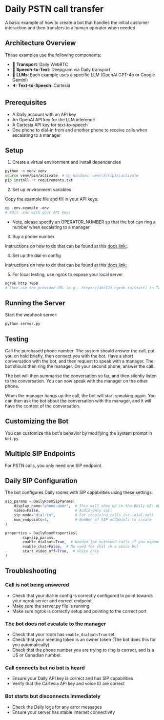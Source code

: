 # Daily PSTN call transfer

A basic example of how to create a bot that handles the initial customer interaction and then transfers to a human operator when needed

## Architecture Overview

These examples use the following components:

- 🔁 **Transport**: Daily WebRTC
- 💬 **Speech-to-Text**: Deepgram via Daily transport
- 🤖 **LLMs**: Each example uses a specific LLM (OpenAI GPT-4o or Google Gemini)
- 🔉 **Text-to-Speech**: Cartesia

## Prerequisites

- A Daily account with an API key
- An OpenAI API key for the LLM inference
- A Cartesia API key for text-to-speech
- One phone to dial-in from and another phone to receive calls when escalating to a manager

## Setup

1. Create a virtual environment and install dependencies

```bash
python -m venv venv
source venv/bin/activate  # On Windows: venv\Scripts\activate
pip install -r requirements.txt
```

2. Set up environment variables

Copy the example file and fill in your API keys:

```bash
cp .env.example .env
# Edit .env with your API keys
```

- Note, please specify an OPERATOR_NUMBER so that the bot can ring a number when escalating to a manager

3. Buy a phone number

Instructions on how to do that can be found at this [docs link:](https://docs.daily.co/reference/rest-api/phone-numbers/buy-phone-number).

4. Set up the dial-in config

Instructions on how to do that can be found at this [docs link:](https://docs.daily.co/reference/rest-api/domainDialinConfig)

5. For local testing, use ngrok to expose your local server

```bash
ngrok http 7860
# Then use the provided URL (e.g., https://abc123.ngrok.io/start) in Twilio
```

## Running the Server

Start the webhook server:

```bash
python server.py
```

## Testing

Call the purchased phone number. The system should answer the call, put you on hold briefly, then connect you with the bot.
Have a short conversation with the bot, and then request to speak with a manager. The bot should then ring the manager. On your second phone, answer the call.

The bot will then summarise the conversation so far, and then silently listen to the conversation. You can now speak with the manager on the other phone.

When the manager hangs up the call, the bot will start speaking again. You can then ask the bot about the conversation with the manager, and it will have the context of the conversation.

## Customizing the Bot

You can customize the bot's behavior by modifying the system prompt in `bot.py`.

## Multiple SIP Endpoints

For PSTN calls, you only need one SIP endpoint.

## Daily SIP Configuration

The bot configures Daily rooms with SIP capabilities using these settings:

```python
sip_params = DailyRoomSipParams(
    display_name="phone-user",  # This will show up in the Daily UI; optional display the dialer's number
    video=False,                # Audio-only call
    sip_mode="dial-in",         # For receiving calls (vs. dial-out)
    num_endpoints=1,            # Number of SIP endpoints to create
)

properties = DailyRoomProperties(
        sip=sip_params,
        enable_dialout=True,  # Needed for outbound calls if you expand the bot
        enable_chat=False,  # No need for chat in a voice bot
        start_video_off=True,  # Voice only
)
```

## Troubleshooting

### Call is not being answered

- Check that your dial-in config is correctly configured to point towards your ngrok server and correct endpoint
- Make sure the server.py file is running
- Make sure ngrok is correctly setup and pointing to the correct port

### The bot does not escalate to the manager

- Check that your room has `enable_dialout=True` set
- Check that your meeting token is an owner token (The bot does this for you automatically)
- Check that the phone number you are trying to ring is correct, and is a US or Canadian number.

### Call connects but no bot is heard

- Ensure your Daily API key is correct and has SIP capabilities
- Verify that the Cartesia API key and voice ID are correct

### Bot starts but disconnects immediately

- Check the Daily logs for any error messages
- Ensure your server has stable internet connectivity
